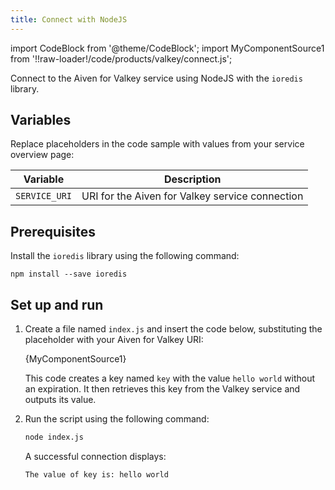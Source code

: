 ```yaml
---
title: Connect with NodeJS
---
```


import CodeBlock from '@theme/CodeBlock';
import MyComponentSource1 from '!!raw-loader!/code/products/valkey/connect.js';

Connect to the Aiven for Valkey service using NodeJS with the `ioredis` library.

## Variables

Replace placeholders in the code sample with values from your service overview page:

 | Variable    | Description                                                  |
 | ----------- | ------------------------------------------------------------ |
 | `SERVICE_URI`| URI for the Aiven for Valkey service connection |

## Prerequisites

Install the `ioredis` library using the following command:

```shell
npm install --save ioredis
```

## Set up and run

1. Create a file named `index.js` and insert the code below,
   substituting the placeholder with your Aiven for Valkey URI:

   <CodeBlock language='javascript'>{MyComponentSource1}</CodeBlock>

   This code creates a key named `key` with the value `hello world` without an expiration.
   It then retrieves this key from the Valkey service and outputs its value.

1. Run the script using the following command:

   ```bash
   node index.js
   ```

   A successful connection displays:

   ```plaintext
   The value of key is: hello world
   ```

